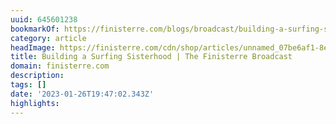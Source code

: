 ```yaml
---
uuid: 645601238
bookmarkOf: https://finisterre.com/blogs/broadcast/building-a-surfing-sisterhood
category: article
headImage: https://finisterre.com/cdn/shop/articles/unnamed_07be6af1-8e9d-4912-a05b-8a03d4317498.jpg?v=1655382374
title: Building a Surfing Sisterhood | The Finisterre Broadcast
domain: finisterre.com
description: 
tags: []
date: '2023-01-26T19:47:02.343Z'
highlights: 
---
```



